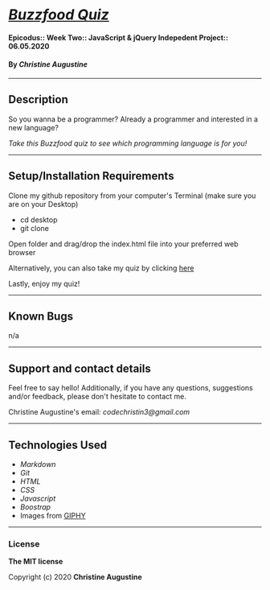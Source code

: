 # _[Buzzfood Quiz](https://christinereina.github.io/buzzfood/)_

#### Epicodus:: Week Two:: JavaScript & jQuery Indepedent Project:: 06.05.2020

#### By _**Christine Augustine**_

---

## Description

So you wanna be a programmer? Already a programmer and interested in a new language?

_Take this Buzzfood quiz to see which programming language is for you!_

---

## Setup/Installation Requirements

Clone my github repository from your computer's Terminal (make sure you are on your Desktop)

* cd desktop
* git clone 

Open folder and drag/drop the index.html file into your preferred web browser

Alternatively, you can also take my quiz by clicking [here](https://github.com/christinereina/buzzfood.git)

Lastly, enjoy my quiz!

---

## Known Bugs

n/a

---
## Support and contact details


Feel free to say hello! Additionally, if you have any questions, suggestions and/or feedback, please don't hesitate to contact me. 

Christine Augustine's email:
_codechristin3@gmail.com_

---

## Technologies Used

* _Markdown_
* _Git_
* _HTML_
* _CSS_ 
* _Javascript_
* _Boostrap_
* Images from [GIPHY](https://giphy.com/)

---
### License

**The MIT license**

Copyright (c) 2020 **Christine Augustine**
